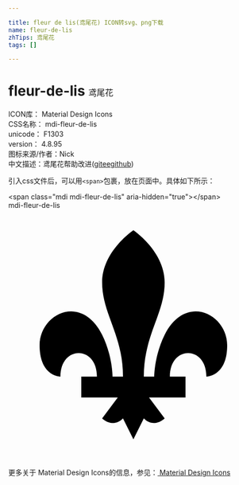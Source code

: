 ```yaml
---

title: fleur de lis(鸢尾花) ICON转svg、png下载
name: fleur-de-lis
zhTips: 鸢尾花
tags: []

---
```


# fleur-de-lis  <small style="font-size: 60%;font-weight: 100">鸢尾花</small>


<div class="detail-page">
<p>
<span>
ICON库：
<span class="badge-secondary badge">Material Design Icons</span> 
</span>
<br/>
<span>
CSS名称：
<span class="badge-secondary badge">mdi-fleur-de-lis</span> 
</span>
<br/>
<span>
unicode：
<span class="badge-secondary badge">F1303</span> 
<copy-btn content='F1303' btn-title=""></copy-btn>
<copy-btn :content='String.fromCodePoint(parseInt("F1303", 16))' btn-title="复制U"></copy-btn>
</span>
<br/>
<span>
version：
<span class="badge-secondary badge">4.8.95</span> 
</span>
<br/>
<span>图标来源/作者：<span class="badge-light badge">Nick</span></span> 
<br/>
<span class="zh-detail">中文描述：<span class="badge-primary badge">鸢尾花</span><span class="help-link"><span>帮助改进</span>(<a href="https://gitee.com/liuwave/icon-helper/edit/master/json/material/fleur-de-lis.json" target="_blank" rel="noopener noreferrer">gitee</a><a href="https://github.com/liuwave/icon-helper/edit/master/json/material/fleur-de-lis.json" target="_blank" rel="noopener noreferrer">github</a></span>)</span><br/>
</p>
</div>
<div class="alert alert-dark">
  <i class="mdi mdi-fleur-de-lis mdi-48px"></i>
  <i class="mdi mdi-fleur-de-lis mdi-36px"></i>
  <i class="mdi mdi-fleur-de-lis mdi-24px"></i>
  <i class="mdi mdi-fleur-de-lis mdi-18px"></i>
</div>
<div>
  <p>引入css文件后，可以用<code>&lt;span&gt;</code>包裹，放在页面中。具体如下所示：    
  </p>
  <div class="alert alert-primary" style="font-size: 14px">
    &lt;span class="mdi mdi-fleur-de-lis" aria-hidden="true"&gt;&lt;/span&gt;
    <copy-btn content='<span class="mdi mdi-fleur-de-lis" aria-hidden="true"></span>'></copy-btn>
  </div>
  <div class="alert alert-secondary">
    <i class="mdi mdi-fleur-de-lis"
    style="font-size: 24px"
    aria-hidden="true"></i> mdi-fleur-de-lis
    <copy-btn content="mdi-fleur-de-lis" btn-title="复制图标名称"></copy-btn>
  </div>
</div>
<div id="svg" class="svg-wrap">
<svg xmlns="http://www.w3.org/2000/svg" viewBox="0 0 24 24"><path d="M12 2S9 4 9 7 11 12 11 16H10S10 14 9 12C7 8 3 10 3 13S5 16 5 16C5 13 8.5 13 8.5 16H7V18H10.5L9 20S10 21 11 20L12 22L13 20C14 21 15 20 15 20L13.5 18H17V16H15.5C15.5 13 19 13 19 16C19 16 21 16 21 13S17 8 15 12C14 14 14 16 14 16H13C13 12 15 10 15 7S12 2 12 2Z" /></svg>
</div>
<detail full-name='mdi-fleur-de-lis'></detail>
    
<div><p>更多关于 Material Design Icons的信息，参见：<a target="_blank" href="https://iconhelper.cn/material.html"> Material Design Icons</a>
</p></div>
